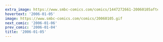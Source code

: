 ```yaml
---
extra_image: https://www.smbc-comics.com/comics/1447272661-20060105after.png
hovertext: '2006-01-05'
image: https://www.smbc-comics.com/comics/20060105.gif
next_comic: '2006-01-06'
prev_comic: '2006-01-04'
title: '2006-01-05'
---
```


